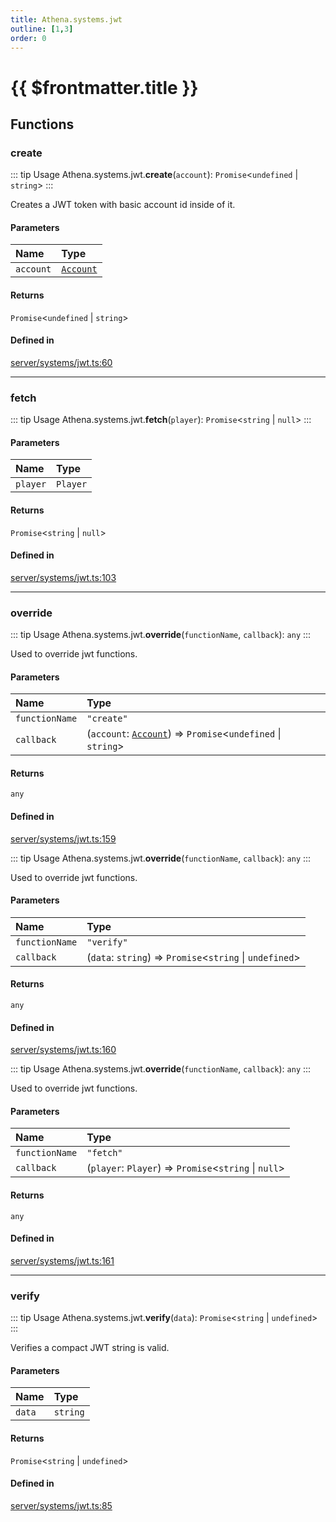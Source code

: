 ```yaml
---
title: Athena.systems.jwt
outline: [1,3]
order: 0
---
```


# {{ $frontmatter.title }}


## Functions

### create

::: tip Usage
Athena.systems.jwt.**create**(`account`): `Promise`<`undefined` \| `string`\>
:::

Creates a JWT token with basic account id inside of it.

#### Parameters

| Name | Type |
| :------ | :------ |
| `account` | [`Account`](../interfaces/shared_interfaces_iAccount_Account.md) |

#### Returns

`Promise`<`undefined` \| `string`\>

#### Defined in

[server/systems/jwt.ts:60](https://github.com/Stuyk/altv-athena/blob/a06179b/src/core/server/systems/jwt.ts#L60)

___

### fetch

::: tip Usage
Athena.systems.jwt.**fetch**(`player`): `Promise`<`string` \| ``null``\>
:::

#### Parameters

| Name | Type |
| :------ | :------ |
| `player` | `Player` |

#### Returns

`Promise`<`string` \| ``null``\>

#### Defined in

[server/systems/jwt.ts:103](https://github.com/Stuyk/altv-athena/blob/a06179b/src/core/server/systems/jwt.ts#L103)

___

### override

::: tip Usage
Athena.systems.jwt.**override**(`functionName`, `callback`): `any`
:::

Used to override jwt functions.

#### Parameters

| Name | Type |
| :------ | :------ |
| `functionName` | ``"create"`` |
| `callback` | (`account`: [`Account`](../interfaces/shared_interfaces_iAccount_Account.md)) => `Promise`<`undefined` \| `string`\> |

#### Returns

`any`

#### Defined in

[server/systems/jwt.ts:159](https://github.com/Stuyk/altv-athena/blob/a06179b/src/core/server/systems/jwt.ts#L159)

::: tip Usage
Athena.systems.jwt.**override**(`functionName`, `callback`): `any`
:::

Used to override jwt functions.

#### Parameters

| Name | Type |
| :------ | :------ |
| `functionName` | ``"verify"`` |
| `callback` | (`data`: `string`) => `Promise`<`string` \| `undefined`\> |

#### Returns

`any`

#### Defined in

[server/systems/jwt.ts:160](https://github.com/Stuyk/altv-athena/blob/a06179b/src/core/server/systems/jwt.ts#L160)

::: tip Usage
Athena.systems.jwt.**override**(`functionName`, `callback`): `any`
:::

Used to override jwt functions.

#### Parameters

| Name | Type |
| :------ | :------ |
| `functionName` | ``"fetch"`` |
| `callback` | (`player`: `Player`) => `Promise`<`string` \| ``null``\> |

#### Returns

`any`

#### Defined in

[server/systems/jwt.ts:161](https://github.com/Stuyk/altv-athena/blob/a06179b/src/core/server/systems/jwt.ts#L161)

___

### verify

::: tip Usage
Athena.systems.jwt.**verify**(`data`): `Promise`<`string` \| `undefined`\>
:::

Verifies a compact JWT string is valid.

#### Parameters

| Name | Type |
| :------ | :------ |
| `data` | `string` |

#### Returns

`Promise`<`string` \| `undefined`\>

#### Defined in

[server/systems/jwt.ts:85](https://github.com/Stuyk/altv-athena/blob/a06179b/src/core/server/systems/jwt.ts#L85)
